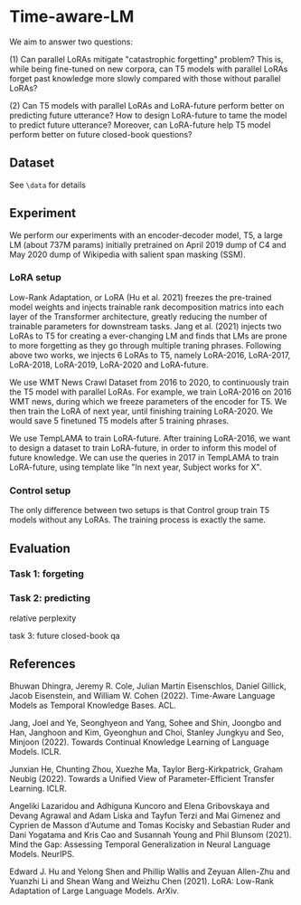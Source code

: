 # Time-aware-LM

We aim to answer two questions: 

(1) Can parallel LoRAs mitigate "catastrophic forgetting" problem? This is, while being fine-tuned on new corpora, can T5 models with parallel LoRAs forget past knowledge more slowly compared with those without parallel LoRAs? 

(2) Can T5 models with parallel LoRAs and LoRA-future perform better on predicting future utterance? How to design LoRA-future to tame the model to predict future utterance? Moreover, can LoRA-future help T5 model perform better on future closed-book questions? 

## Dataset

See `\data` for details

## Experiment

We perform our experiments with an encoder-decoder model, T5, a large LM (about 737M params) initially pretrained on April 2019 dump of C4 and May 2020 dump of Wikipedia with salient span masking (SSM).

### LoRA setup

Low-Rank Adaptation, or LoRA (Hu et al. 2021) freezes the pre-trained model weights and injects trainable rank decomposition matrics into each layer of the Transformer architecture, greatly reducing the number of trainable parameters for downstream tasks. Jang et al. (2021) injects two LoRAs to T5 for creating a ever-changing LM and finds that LMs are prone to more forgetting as they go through multiple traning phrases. Following above two works, we injects 6 LoRAs to T5, namely LoRA-2016, LoRA-2017, LoRA-2018, LoRA-2019, LoRA-2020 and LoRA-future.

We use WMT News Crawl Dataset from 2016 to 2020, to continuously train the T5 model with parallel LoRAs. For example, we train LoRA-2016 on 2016 WMT news, during which we freeze parameters of the encoder for T5. We then train the LoRA of next year, until finishing training LoRA-2020. We would save 5 finetuned T5 models after 5 training phrases.

We use TempLAMA to train LoRA-future. After training LoRA-2016, we want to design a dataset to train LoRA-future, in order to inform this model of future knowledge. We can use the queries in 2017 in TempLAMA to train LoRA-future, using template like "In next year, Subject works for X".

### Control setup

The only difference between two setups is that Control group train T5 models without any LoRAs. The training process is exactly the same.

## Evaluation

### Task 1: forgeting

### Task 2: predicting

relative perplexity

task 3: future closed-book qa

## References

Bhuwan Dhingra, Jeremy R. Cole, Julian Martin Eisenschlos, Daniel Gillick, Jacob Eisenstein, and William W. Cohen (2022). Time-Aware Language Models as Temporal Knowledge Bases. ACL.

Jang, Joel and Ye, Seonghyeon and Yang, Sohee and Shin, Joongbo and Han, Janghoon and Kim, Gyeonghun and Choi, Stanley Jungkyu and Seo, Minjoon (2022). Towards Continual Knowledge Learning of Language Models. ICLR.

Junxian He, Chunting Zhou, Xuezhe Ma, Taylor Berg-Kirkpatrick, Graham Neubig (2022). Towards a Unified View of Parameter-Efficient Transfer Learning. ICLR.

Angeliki Lazaridou and Adhiguna Kuncoro and Elena Gribovskaya and Devang Agrawal and Adam Liska and Tayfun Terzi and Mai Gimenez and Cyprien de Masson d'Autume and Tomas Kocisky and Sebastian Ruder and Dani Yogatama and Kris Cao and Susannah Young and Phil Blunsom (2021). Mind the Gap: Assessing Temporal Generalization in Neural Language Models. NeurIPS.

Edward J. Hu and Yelong Shen and Phillip Wallis and Zeyuan Allen-Zhu and Yuanzhi Li and Shean Wang and Weizhu Chen (2021). LoRA: Low-Rank Adaptation of Large Language Models. ArXiv.
